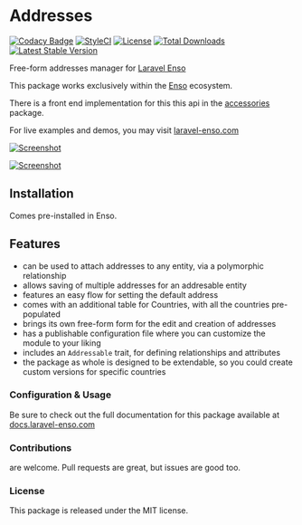 # Addresses

[![Codacy Badge](https://api.codacy.com/project/badge/Grade/c7404086a15a4db6b2080b1d09b0688a)](https://www.codacy.com/app/laravel-enso/addresses?utm_source=github.com&amp;utm_medium=referral&amp;utm_content=laravel-enso/addresses&amp;utm_campaign=Badge_Grade)
[![StyleCI](https://github.styleci.io/repos/113445673/shield?branch=master)](https://github.styleci.io/repos/113445673)
[![License](https://poser.pugx.org/laravel-enso/addresses/license)](https://packagist.org/packages/laravel-enso/addresses)
[![Total Downloads](https://poser.pugx.org/laravel-enso/addresses/downloads)](https://packagist.org/packages/laravel-enso/addresses)
[![Latest Stable Version](https://poser.pugx.org/laravel-enso/addresses/version)](https://packagist.org/packages/laravel-enso/addresses)

Free-form addresses manager for [Laravel Enso](https://github.com/laravel-enso/Enso)

This package works exclusively within the [Enso](https://github.com/laravel-enso/Enso) ecosystem.

There is a front end implementation for this this api in the [accessories](https://github.com/enso-ui/accessories) package.

For live examples and demos, you may visit [laravel-enso.com](https://www.laravel-enso.com)

[![Screenshot](https://laravel-enso.github.io/addresses/screenshots/bulma_041_thumb.png)](https://laravel-enso.github.io/addresses/screenshots/bulma_041.png)

[![Screenshot](https://laravel-enso.github.io/addresses/screenshots/bulma_042_thumb.png)](https://laravel-enso.github.io/addresses/screenshots/bulma_042.png)

## Installation

Comes pre-installed in Enso.

## Features

- can be used to attach addresses to any entity, via a polymorphic relationship
- allows saving of multiple addresses for an addresable entity
- features an easy flow for setting the default address 
- comes with an additional table for Countries, with all the countries pre-populated
- brings its own free-form form for the edit and creation of addresses
- has a publishable configuration file where you can customize the module to your liking 
- includes an `Addressable` trait, for defining relationships and attributes
- the package as whole is designed to be extendable, so you could create custom versions for specific countries

### Configuration & Usage

Be sure to check out the full documentation for this package available at [docs.laravel-enso.com](https://docs.laravel-enso.com/backend/addresses-manager.html)

### Contributions

are welcome. Pull requests are great, but issues are good too.

### License

This package is released under the MIT license.
